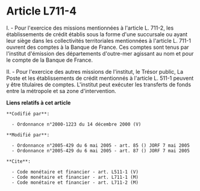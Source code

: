 # Article L711-4

I. - Pour l'exercice des missions mentionnées à l'article L. 711-2, les établissements de crédit établis sous la forme d'une
succursale ou ayant leur siège dans les collectivités territoriales mentionnées à l'article L. 711-1 ouvrent des comptes à la
Banque de France. Ces comptes sont tenus par l'institut d'émission des départements d'outre-mer agissant au nom et pour le
compte de la Banque de France.

II. - Pour l'exercice des autres missions de l'institut, le Trésor public, La Poste et les établissements de crédit
mentionnés à l'article L. 511-1 peuvent y être titulaires de comptes. L'institut peut exécuter les transferts de fonds entre
la métropole et sa zone d'intervention.

**Liens relatifs à cet article**

	**Codifié par**:

	  - Ordonnance n°2000-1223 du 14 décembre 2000 (V)

	**Modifié par**:

	  - Ordonnance n°2005-429 du 6 mai 2005 - art. 85 () JORF 7 mai 2005
	  - Ordonnance n°2005-429 du 6 mai 2005 - art. 87 () JORF 7 mai 2005

	**Cite**:

	  - Code monétaire et financier - art. L511-1 (V)
	  - Code monétaire et financier - art. L711-1 (M)
	  - Code monétaire et financier - art. L711-2 (M)
